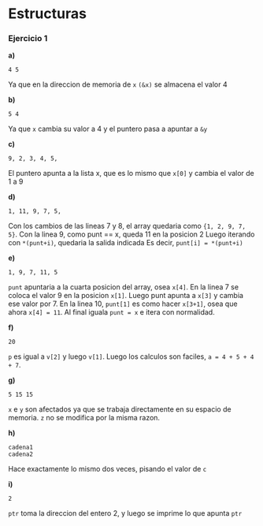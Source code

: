 # Estructuras
### Ejercicio 1
**a)**

```
4 5
```
Ya que en la direccion de memoria de `x` `(&x)` se almacena el valor 4

**b)**
```
5 4
```
Ya que `x` cambia su valor a 4 y el puntero pasa a apuntar a `&y`

**c)**
```
9, 2, 3, 4, 5, 
```
El puntero apunta a la lista x, que es lo mismo que `x[0]` y cambia el valor de 1 a 9

**d)**
```
1, 11, 9, 7, 5,
```
Con los cambios de las lineas 7 y 8, el array quedaria como `{1, 2, 9, 7, 5}`.
Con la linea 9, como punt == x, queda 11 en la posicion 2
Luego iterando con `*(punt+i)`, quedaria la salida indicada
Es decir, `punt[i] = *(punt+i)`

**e)**
```
1, 9, 7, 11, 5
```
`punt` apuntaria a la cuarta posicion del array, osea `x[4]`. En la linea 7 se coloca el valor 9 en la posicion `x[1]`. Luego punt apunta a `x[3]` y cambia ese valor por 7. En la linea 10, `punt[1]` es como hacer `x[3+1]`, osea que ahora `x[4] = 11`. Al final iguala `punt = x` e itera con normalidad.

**f)**
```
20
```
`p` es igual a `v[2]` y luego `v[1]`. Luego los calculos son faciles, `a = 4 + 5 + 4 + 7`.

**g)**
```
5 15 15
```
`x` e `y` son afectados ya que se trabaja directamente en su espacio de memoria. `z` no se modifica por la misma razon.

**h)**
```
cadena1
cadena2
```
Hace exactamente lo mismo dos veces, pisando el valor de `c`

**i)**
```
2
```
`ptr` toma la direccion del entero 2, y luego se imprime lo que apunta `ptr`



